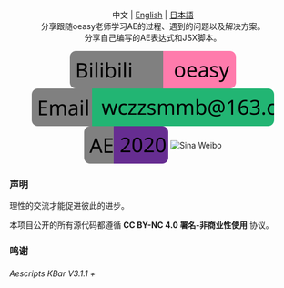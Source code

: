 <p align="center">
  <br>中文 | <a href="README_en.md">English</a> | <a href="README_ja.md">日本語</a>
  <br>分享跟随oeasy老师学习AE的过程、遇到的问题以及解决方案。<br>分享自己编写的AE表达式和JSX脚本。
</p>

<style>
    .icon {
        max-height: 200px; /* 固定高度 */
        display: inline-block; /* 使其在一行中显示 */
        vertical-align: middle; /* 垂直对齐 */
    }
</style>

<p align="center">
  <a href=""><img src="README_File/B.svg" alt="AE" class="icon"></a>
  <a href=""><img src="README_File/email.svg" alt="GitHub stars" class="icon"></a>
  <a href=""><img src="README_File/AE.svg" alt="GitHub issues" class="icon"></a>
  <a href=""><img src="README_File/AI.svg" alt="Sina Weibo" class="icon"></a>
</p>


### 声明

理性的交流才能促进彼此的进步。

本项目公开的所有源代码都遵循 **CC BY-NC 4.0 署名-非商业性使用** 协议。

### 鸣谢

######  Aescripts KBar V3.1.1 +

